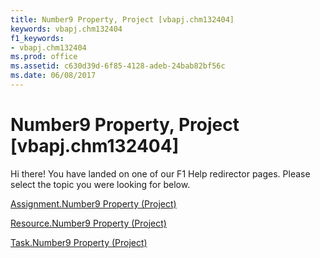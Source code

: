 ```yaml
---
title: Number9 Property, Project [vbapj.chm132404]
keywords: vbapj.chm132404
f1_keywords:
- vbapj.chm132404
ms.prod: office
ms.assetid: c630d39d-6f85-4128-adeb-24bab82bf56c
ms.date: 06/08/2017
---
```



# Number9 Property, Project [vbapj.chm132404]

Hi there! You have landed on one of our F1 Help redirector pages. Please select the topic you were looking for below.

[Assignment.Number9 Property (Project)](http://msdn.microsoft.com/library/656b64f7-a08c-2d4a-9b3c-01cbd7f02885%28Office.15%29.aspx)

[Resource.Number9 Property (Project)](http://msdn.microsoft.com/library/fcf12d8b-b46e-eff5-87eb-05c11142f61a%28Office.15%29.aspx)

[Task.Number9 Property (Project)](http://msdn.microsoft.com/library/a56cb1f9-62fd-680f-5383-f08925381a5d%28Office.15%29.aspx)

